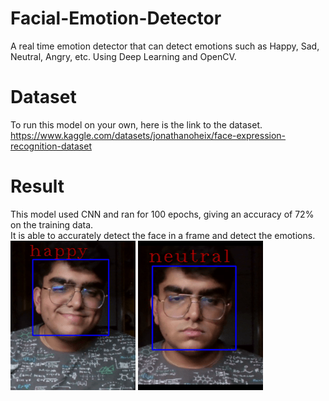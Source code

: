# Facial-Emotion-Detector
A real time emotion detector that can detect emotions such as Happy, Sad, Neutral, Angry, etc. Using Deep Learning and OpenCV.
# Dataset
To run this model on your own, here is the link to the dataset.<br/>
https://www.kaggle.com/datasets/jonathanoheix/face-expression-recognition-dataset
# Result
This model used CNN and ran for 100 epochs, giving an accuracy of 72% on the training data.<br /> It is able to accurately detect the face in a frame and detect the emotions. <br />
![happy detection](https://github.com/TaranShah9/Facial-Emotion-Detector/blob/main/happy.png?raw=true)
![neutral detection](https://github.com/TaranShah9/Facial-Emotion-Detector/blob/main/neutral.png?raw=true)
